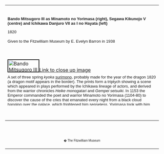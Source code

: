<html>

<head>

<title>Info</title>
</head>



<div align="center">
  <center>
  <table border="0" width="100%" cellpadding="0" cellspacing="4" height="331">
    <tr>
      <td width="100%" height="35">
      </td>
    </tr>
    <tr>
      <td width="100%" height="30">
      <b><font FACE="Arial" SIZE="2">Bando Mitsugoro III as Minamoto no
      Yorimasa (right),</font></b><font FACE="Arial" SIZE="2"> <b>Segawa
      Kikunojo V (centre) and Ichikawa Danjuro VII as I no Hayata (left)</b>
      <p>1820</p>
      <p>Given to the Fitzwilliam Museum by E. Evelyn Barron in 1938&nbsp;</font>
      </td>
    </tr>
    <tr>
      <td width="100%" height="30">
      </td>
    </tr>
    <tr>
      <td width="100%" height="30">
      <a href="KUN/kunpt359x3.htm"><img border="2" src="P.58P.59P.57-1938_small2.jpg" alt="Bando Mitsugoro III as Minamoto no Yorimasa (right), Segawa Kikunojo V (centre) and Ichikawa Danjuro VII as I no Hayata (left)" width="100" height="39"></a><a href="KUN/kunpt357.htm">Link
      to close up image</a>
      </td>
    </tr>
    <tr>
      <td width="100%" height="30">
      <font FACE="Arial" SIZE="2">A set of three spring <i>kyoka </i><a href="textP.htm">surimono</a>,
      probably made for the year of the dragon 1820 (a dragon motif appears in
      the border). The prints form a triptych showing a scene which appeared in
      plays performed by the Ichikawa lineage of actors, and derived from the
      warrior chronicles <i>Heike monogatari</i> and <i>Gempei seisuiki</i>. In
      1153 the Emperor commanded the poet and warrior Minamoto no Yorimasa
      (1104-80) to discover the cause of the cries that emanated every night
      from a black cloud hanging over the palace, which frightened him
      senseless. Yorimasa took with him the loyal henchman I no Hayata. When the
      black cloud appeared from the forest, Yorimasa fired an arrow at it,
      whereupon a monstrous creature with the head of a monkey, the body of a
      badger, the tail of a serpent and the legs of a tiger, fell from the cloud
      uttering the cry of the golden mountain thrush. Hayata rushed forward and
      stabbed it. The story of the killing of the Nue (as it was called) was
      adapted as a No play and was incorporated by Danjuro II into the Kabuki
      play <i>Yorimasa sambaso</i> in 1708, which was subsequently performed in
      many versions. The two outer prints conform closely to other
      representations of the scene (such as an early Meiji period theatre sign
      painted by Kunisada's pupil, Kunitoshi, now in the British Museum), but
      the central female figure (apparently performing a dance) takes the place
      of the usual depiction of the monstrous Nue. This supports the idea that
      this is an 'imaginary grouping' of the scene rather than a record of an
      actual production. This seems confirmed by the fact that these three
      actors had not appeared together in these roles by 1820, the date
      suggested by the zodiac references to the year of the dragon that appear
      in the borders and in one of the poems on the central image, which
      mentions a 'dragon spring'. Danjuro's symbols�the<a href="textD.htm"> <i>mimasu</i>
      (triple-rice-measure)</a> and peony�appear along the edge of his armour.</font>
      </td>
    </tr>
    <tr>
      <td width="100%" height="30">
      </td>
    </tr>
  </table>
  </center>
</div>
<p>&nbsp;</p>
<div align="center">
  <center>
  <table border="0" cellpadding="0" width="100%" cellspacing="4">
    <tr>
      <td width="26%">
        <p align="center"><br>
        <br>
        <font FACE="Arial" size="1">� The Fitzwilliam Museum</font></p>
      </td>
    </tr>
  </table>
  </center>
</div>
</body>
</html>
